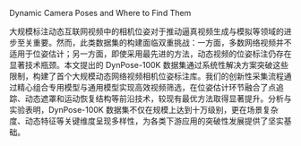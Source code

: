 Dynamic Camera Poses and Where to Find Them

大规模标注动态互联网视频中的相机位姿对于推动逼真视频生成与模拟等领域的进步至关重要。然而，此类数据集的构建面临双重挑战：一方面，多数网络视频并不适用于位姿估计；另一方面，即使采用最先进的方法，动态视频的位姿标注仍存在显著技术瓶颈。本文提出的 DynPose-100K 数据集通过系统性解决方案突破这些限制，构建了首个大规模动态网络视频相机位姿标注库。我们的创新性采集流程通过精心组合专用模型与通用模型实现高效视频筛选，在位姿估计环节融合了点追踪、动态遮罩和运动恢复结构等前沿技术，较现有最优方法取得显著提升。分析与实验表明，DynPose-100K 数据集不仅在规模上达到十万级别，更在场景复杂度、动态特征等关键维度呈现多样性，为各类下游应用的突破性发展提供了坚实基础。
